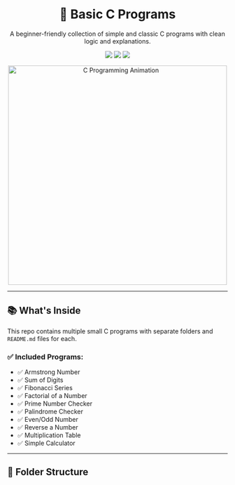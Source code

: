 <h1 align="center">🔧 Basic C Programs</h1>

<p align="center">
  A beginner-friendly collection of simple and classic C programs with clean logic and explanations.
</p>

<p align="center">
  <img src="https://img.shields.io/badge/language-C-blue.svg" />
  <img src="https://img.shields.io/github/repo-size/pranavgnath/Basic-C-Programs?color=green" />
  <img src="https://img.shields.io/github/last-commit/pranavgnath/Basic-C-Programs" />
</p>

<p align="center">
  <img src="https://media.giphy.com/media/dWesBcTLavkZuG35MI/giphy.gif" width="500" alt="C Programming Animation">
</p>

---

## 📚 What's Inside

This repo contains multiple small C programs with separate folders and `README.md` files for each.

### ✅ Included Programs:

- ✅ Armstrong Number
- ✅ Sum of Digits
- ✅ Fibonacci Series
- ✅ Factorial of a Number
- ✅ Prime Number Checker
- ✅ Palindrome Checker
- ✅ Even/Odd Number
- ✅ Reverse a Number
- ✅ Multiplication Table
- ✅ Simple Calculator

---

## 📁 Folder Structure
